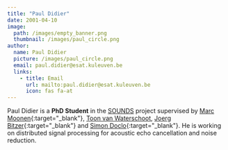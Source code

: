 ```yaml
---
title: "Paul Didier"
date: 2001-04-10
image: 
  path: /images/empty_banner.png
  thumbnail: /images/paul_circle.png
author:
  name: Paul Didier
  picture: /images/paul_circle.png
  email: paul.didier@esat.kuleuven.be
  links:
    - title: Email
      url: mailto:paul.didier@esat.kuleuven.be
      icon: fas fa-at    
---
```


Paul Didier is a **PhD Student** in the [SOUNDS](projects/sounds/) project supervised by [Marc Moonen](https://www.kuleuven.be/wieiswie/en/person/00012609){:target="_blank"}, [Toon van Waterschoot](toon_vanwaterschoot), [Joerg Bitzer](https://www.jade-hs.de/en/team/joerg-bitzer/){:target="_blank"} and [Simon Doclo](https://uol.de/en/sigproc/staff/simon-doclo){:target="_blank"}. He is working on distributed signal processing for acoustic echo cancellation and noise reduction.
